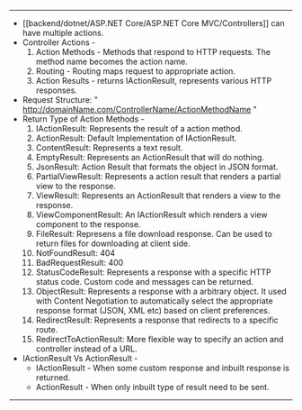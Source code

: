 
---
- [[backend/dotnet/ASP.NET Core/ASP.NET Core MVC/Controllers]] can have multiple actions.
- Controller Actions - 
	1. Action Methods - Methods that respond to HTTP requests. The method name becomes the action name.
	2. Routing - Routing maps request to appropriate action.
	3. Action Results - returns IActionResult, represents various HTTP responses.
- Request Structure: " http://domainName.com/ControllerName/ActionMethodName "
- Return Type of Action Methods -
	1. IActionResult: Represents the result of a action method.
	2. ActionResult: Default Implementation of IActionResult.
	3. ContentResult: Represents a text result.
	4. EmptyResult: Represents an ActionResult that will do nothing.
	5. JsonResult: Action Result that formats the object in JSON format.
	6. PartialViewResult: Represents a action result that renders a partial view to the response.
	7. ViewResult: Represents an ActionResult that renders a view to the response.
	8. ViewComponentResult: An IActionResult which renders a view component to the response.
	9. FileResult: Represens a file download response. Can be used to return files for downloading at client side.
	10. NotFoundResult: 404
	11. BadRequestResult: 400
	12. StatusCodeResult: Represents a response with a specific HTTP status code. Custom code and messages can be returned.
	13. ObjectResult: Represents a response with a arbitrary object. It used with Content Negotiation to automatically select the appropriate response format (JSON, XML etc) based on client preferences.
	14. RedirectResult: Represents a response that redirects to a specific route.
	15. RedirectToActionResult: More flexible way to specify an action and controller instead of a URL.
- IActionResult Vs ActionResult -
	- IActionResult - When some custom response and inbuilt response is returned.
	- ActionResult - When only inbuilt type of result need to be sent.
---
